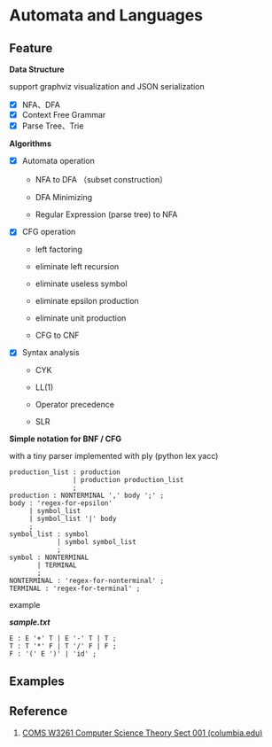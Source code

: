 # Automata and Languages

## Feature

**Data Structure** 

support graphviz visualization and JSON serialization

- [x] NFA、DFA
- [x] Context Free Grammar
- [x] Parse Tree、Trie

**Algorithms**

- [x] Automata operation

  - NFA to DFA （subset construction）

  - DFA Minimizing 
  - Regular Expression (parse tree) to NFA

- [x] CFG operation 

  - left factoring

  - eliminate left recursion

  - eliminate useless symbol

  - eliminate epsilon production

  - eliminate unit production

  - CFG to CNF

- [x] Syntax analysis

  - CYK

  - LL(1) 

  - Operator precedence

  - SLR

**Simple notation for BNF / CFG** 

with a tiny parser implemented with ply (python lex yacc)

```
production_list : production 
                | production production_list
                ;
production : NONTERMINAL ',' body ';' ;
body : 'regex-for-epsilon' 
     | symbol_list 
     | symbol_list '|' body
     ;
symbol_list : symbol 
            | symbol symbol_list
            ;
symbol : NONTERMINAL 
       | TERMINAL
       ;
NONTERMINAL : 'regex-for-nonterminal' ;
TERMINAL : 'regex-for-terminal' ;
```

example

***sample.txt***

```
E : E '+' T | E '-' T | T ;
T : T '*' F | T '/' F | F ;
F : '(' E ')' | 'id' ;
```



## Examples



## Reference

1. [COMS W3261 Computer Science Theory Sect 001 (columbia.edu)](http://www.cs.columbia.edu/~aho/cs3261/)
